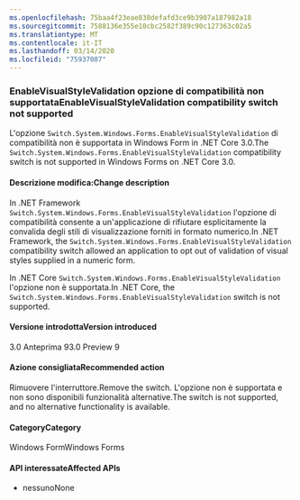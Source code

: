 ```yaml
---
ms.openlocfilehash: 75baa4f23eae838defafd3ce9b3907a187982a18
ms.sourcegitcommit: 7588136e355e10cbc2582f389c90c127363c02a5
ms.translationtype: MT
ms.contentlocale: it-IT
ms.lasthandoff: 03/14/2020
ms.locfileid: "75937087"
---
```

### <a name="enablevisualstylevalidation-compatibility-switch-not-supported"></a><span data-ttu-id="f3ed3-101">EnableVisualStyleValidation opzione di compatibilità non supportata</span><span class="sxs-lookup"><span data-stu-id="f3ed3-101">EnableVisualStyleValidation compatibility switch not supported</span></span>

<span data-ttu-id="f3ed3-102">L'opzione `Switch.System.Windows.Forms.EnableVisualStyleValidation` di compatibilità non è supportata in Windows Form in .NET Core 3.0.</span><span class="sxs-lookup"><span data-stu-id="f3ed3-102">The `Switch.System.Windows.Forms.EnableVisualStyleValidation` compatibility switch is not supported in Windows Forms on .NET Core 3.0.</span></span>

#### <a name="change-description"></a><span data-ttu-id="f3ed3-103">Descrizione modifica:</span><span class="sxs-lookup"><span data-stu-id="f3ed3-103">Change description</span></span>

<span data-ttu-id="f3ed3-104">In .NET Framework `Switch.System.Windows.Forms.EnableVisualStyleValidation` l'opzione di compatibilità consente a un'applicazione di rifiutare esplicitamente la convalida degli stili di visualizzazione forniti in formato numerico.</span><span class="sxs-lookup"><span data-stu-id="f3ed3-104">In .NET Framework, the `Switch.System.Windows.Forms.EnableVisualStyleValidation` compatibility switch allowed an application to opt out of validation of visual styles supplied in a numeric form.</span></span>

<span data-ttu-id="f3ed3-105">In .NET Core `Switch.System.Windows.Forms.EnableVisualStyleValidation` l'opzione non è supportata.</span><span class="sxs-lookup"><span data-stu-id="f3ed3-105">In .NET Core, the `Switch.System.Windows.Forms.EnableVisualStyleValidation` switch is not supported.</span></span>

#### <a name="version-introduced"></a><span data-ttu-id="f3ed3-106">Versione introdotta</span><span class="sxs-lookup"><span data-stu-id="f3ed3-106">Version introduced</span></span>

<span data-ttu-id="f3ed3-107">3.0 Anteprima 9</span><span class="sxs-lookup"><span data-stu-id="f3ed3-107">3.0 Preview 9</span></span>

#### <a name="recommended-action"></a><span data-ttu-id="f3ed3-108">Azione consigliata</span><span class="sxs-lookup"><span data-stu-id="f3ed3-108">Recommended action</span></span>

<span data-ttu-id="f3ed3-109">Rimuovere l'interruttore.</span><span class="sxs-lookup"><span data-stu-id="f3ed3-109">Remove the switch.</span></span> <span data-ttu-id="f3ed3-110">L'opzione non è supportata e non sono disponibili funzionalità alternative.</span><span class="sxs-lookup"><span data-stu-id="f3ed3-110">The switch is not supported, and no alternative functionality is available.</span></span>

#### <a name="category"></a><span data-ttu-id="f3ed3-111">Category</span><span class="sxs-lookup"><span data-stu-id="f3ed3-111">Category</span></span>

<span data-ttu-id="f3ed3-112">Windows Form</span><span class="sxs-lookup"><span data-stu-id="f3ed3-112">Windows Forms</span></span>

#### <a name="affected-apis"></a><span data-ttu-id="f3ed3-113">API interessate</span><span class="sxs-lookup"><span data-stu-id="f3ed3-113">Affected APIs</span></span>

- <span data-ttu-id="f3ed3-114">nessuno</span><span class="sxs-lookup"><span data-stu-id="f3ed3-114">None</span></span>

<!-- 

### Affected APIs

- Not detectable via API analysis

-->
